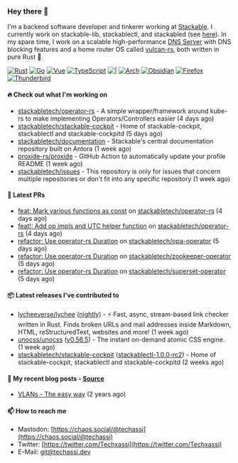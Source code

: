 ### Hey there 👋

I'm a backend software developer and tinkerer working at [Stackable][stackable]. I currently work on
stackable-lib, stackablectl, and stackabled (see [here][stackable-work]). In my spare time, I work on
a scalable high-performance [DNS Server][portal] with DNS blocking features and a home router OS
called [vulcan-rs][vulcan], both written in pure Rust 🦀.

[stackable-work]: https://github.com/stackabletech/stackable
[stackable]: https://github.com/stackabletech
[portal]: https://github.com/portal-rs/portal
[vulcan]: https://github.com/vulcan-rs

[![Rust](https://img.shields.io/badge/-Rust-141414?style=flat&logo=rust&logoColor=%23f97f39)](https://www.rust-lang.org/)
[![Go](https://img.shields.io/badge/-Go-141414?style=flat&logo=go&logoColor=%23f97f39)](https://go.dev/)
[![Vue](https://img.shields.io/badge/-Vue-141414?style=flat&logo=vuedotjs&logoColor=%23f97f39)](https://vuejs.org/)
[![TypeScript](https://img.shields.io/badge/-TypeScript-141414?style=flat&logo=typescript&logoColor=%23f97f39)](https://www.typescriptlang.org/)
![|](https://img.shields.io/badge/-%7C-141414?style=flat&logoColor=%23f97f39)
[![Arch](https://img.shields.io/badge/-Arch-141414?style=flat&logo=archlinux&logoColor=%23f97f39)](https://archlinux.org/)
[![Obsidian](https://img.shields.io/badge/-Obsidian-141414?style=flat&logo=obsidian&logoColor=%23f97f39)](https://obsidian.md/)
[![Firefox](https://img.shields.io/badge/-Firefox-141414?style=flat&logo=firefox&logoColor=%23f97f39)](https://www.mozilla.org/en-US/firefox/new/)
[![Thunderbird](https://img.shields.io/badge/-Thunderbird-141414?style=flat&logo=thunderbird&logoColor=%23f97f39)](https://www.thunderbird.net/en-US/)

#### 🔥 Check out what I'm working on


- [stackabletech/operator-rs](https://github.com/stackabletech/operator-rs) - A simple wrapper/framework around kube-rs to make implementing Operators/Controllers easier (4 days ago)
- [stackabletech/stackable-cockpit](https://github.com/stackabletech/stackable-cockpit) - Home of stackable-cockpit, stackablectl and stackable-cockpitd (5 days ago)
- [stackabletech/documentation](https://github.com/stackabletech/documentation) - Stackable&#39;s central documentation repository built on Antora (1 week ago)
- [proxide-rs/proxide](https://github.com/proxide-rs/proxide) - GitHub Action to automatically update your profile README (1 week ago)
- [stackabletech/issues](https://github.com/stackabletech/issues) - This repository is only for issues that concern multiple repositories or don&#39;t fit into any specific repository (1 week ago)

#### 🧪 Latest PRs


- [feat: Mark various functions as const](https://github.com/stackabletech/operator-rs/pull/674) on [stackabletech/operator-rs](https://github.com/stackabletech/operator-rs) (4 days ago)
- [feat!: Add op impls and UTC helper function](https://github.com/stackabletech/operator-rs/pull/671) on [stackabletech/operator-rs](https://github.com/stackabletech/operator-rs) (4 days ago)
- [refactor: Use operator-rs Duration](https://github.com/stackabletech/opa-operator/pull/483) on [stackabletech/opa-operator](https://github.com/stackabletech/opa-operator) (5 days ago)
- [refactor: Use operator-rs Duration](https://github.com/stackabletech/zookeeper-operator/pull/733) on [stackabletech/zookeeper-operator](https://github.com/stackabletech/zookeeper-operator) (5 days ago)
- [refactor: Use operator-rs Duration](https://github.com/stackabletech/superset-operator/pull/412) on [stackabletech/superset-operator](https://github.com/stackabletech/superset-operator) (5 days ago)

#### 📦 Latest releases I've contributed to


- [lycheeverse/lychee](https://github.com/lycheeverse/lychee/releases/tag/nightly) ([nightly](https://github.com/lycheeverse/lychee/releases/tag/nightly)) - ⚡ Fast, async, stream-based link checker written in Rust. Finds broken URLs and mail addresses inside Markdown, HTML, reStructuredText, websites and more! (1 week ago)
- [unocss/unocss](https://github.com/unocss/unocss/releases/tag/v0.56.5) ([v0.56.5](https://github.com/unocss/unocss/releases/tag/v0.56.5)) - The instant on-demand atomic CSS engine. (1 week ago)
- [stackabletech/stackable-cockpit](https://github.com/stackabletech/stackable-cockpit/releases/tag/stackablectl-1.0.0-rc2) ([stackablectl-1.0.0-rc2](https://github.com/stackabletech/stackable-cockpit/releases/tag/stackablectl-1.0.0-rc2)) - Home of stackable-cockpit, stackablectl and stackable-cockpitd (2 weeks ago)

#### 📜 My recent blog posts - [Source](https://github.com/Techassi/page)


- [VLANs - The easy way](https://techassi.dev/posts/vlans-the-easy-way/) (2 years ago)

#### 📫 How to reach me

- Mastodon: [https://chaos.social/@techassi](https://chaos.social/@techassi)
- Twitter: [https://twitter.com/Techxassi](https://twitter.com/Techxassi)
- E-Mail: git@techassi.dev
